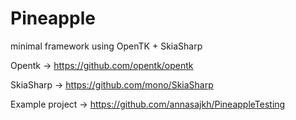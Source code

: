 # Pineapple
minimal framework using OpenTK + SkiaSharp


Opentk -> https://github.com/opentk/opentk

SkiaSharp -> https://github.com/mono/SkiaSharp

Example project -> https://github.com/annasajkh/PineappleTesting